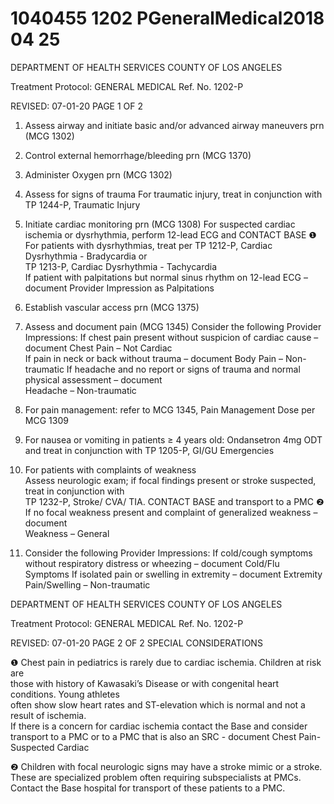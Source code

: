 # 1040455 1202 PGeneralMedical2018 04 25

DEPARTMENT OF HEALTH SERVICES 
COUNTY OF LOS ANGELES 
 
Treatment Protocol: GENERAL MEDICAL Ref. No. 1202-P 
 
 
 
 
 
 
REVISED: 07-01-20 PAGE 1 OF 2 
 
1.   Assess airway and initiate basic and/or advanced airway maneuvers prn (MCG 1302) 
 
2.   Control external hemorrhage/bleeding prn (MCG 1370) 
 
3.   Administer Oxygen prn (MCG 1302) 
 
4.   Assess for signs of trauma 
For traumatic injury, treat in conjunction with TP 1244-P, Traumatic Injury 
 
5.   Initiate cardiac monitoring prn (MCG 1308) 
For suspected cardiac ischemia or dysrhythmia, perform 12-lead ECG and CONTACT BASE ❶ 
For patients with dysrhythmias, treat per TP 1212-P, Cardiac Dysrhythmia - Bradycardia or        
TP 1213-P, Cardiac Dysrhythmia - Tachycardia  
If patient with palpitations but normal sinus rhythm on 12-lead ECG – document Provider 
Impression as Palpitations 
 
6.   Establish vascular access prn (MCG 1375) 
 
7.   Assess and document pain (MCG 1345) 
Consider the following Provider Impressions: 
If chest pain present without suspicion of cardiac cause – document Chest Pain – Not Cardiac  
If pain in neck or back without trauma – document Body Pain – Non-traumatic 
If headache and no report or signs of trauma and normal physical assessment – document          
Headache – Non-traumatic 
 
8.   For pain management: refer to MCG 1345, Pain Management 
Dose per MCG 1309 
 
9.   For nausea or vomiting in patients ≥ 4 years old: 
Ondansetron 4mg ODT and treat in conjunction with TP 1205-P, GI/GU Emergencies 
 
10.  For patients with complaints of weakness  
Assess neurologic exam; if focal findings present or stroke suspected, treat in conjunction with   
TP 1232-P, Stroke/ CVA/ TIA.   CONTACT BASE and transport to a PMC
 ❷ 
If no focal weakness present and complaint of generalized weakness – document                
Weakness  –   General 
 
11.  Consider the following Provider Impressions: 
If cold/cough symptoms without respiratory distress or wheezing – document Cold/Flu Symptoms 
If isolated pain or swelling in extremity – document Extremity Pain/Swelling – Non-traumatic 
  

DEPARTMENT OF HEALTH SERVICES 
COUNTY OF LOS ANGELES 
 
Treatment Protocol: GENERAL MEDICAL Ref. No. 1202-P 
 
 
 
 
 
 
REVISED: 07-01-20 PAGE 2 OF 2 
SPECIAL CONSIDERATIONS 
 
❶     Chest pain in pediatrics is rarely due to cardiac ischemia. Children at risk are   
  those with history of Kawasaki’s Disease or with congenital heart conditions. Young athletes    
  often show slow heart rates and ST-elevation which is normal and not a result of ischemia.   
  If there is a concern for cardiac ischemia contact the Base and consider  
  transport to a PMC or to a PMC that is also an SRC - document Chest Pain-Suspected Cardiac 
 
❷
   Children with focal neurologic signs may have a stroke mimic or a stroke.  These are 
  specialized problem often requiring subspecialists   at PMCs. Contact the Base hospital for 
  transport of these patients to a PMC.
